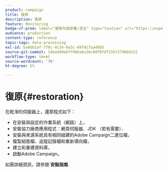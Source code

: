 ```yaml
---
product: campaign
title: 復原
description: 復原
feature: Monitoring
badge-v7-prem: label="僅限內部部署/混合" type="Caution" url="https://experienceleague.adobe.com/docs/campaign-classic/using/installing-campaign-classic/architecture-and-hosting-models/hosting-models-lp/hosting-models.html?lang=zh-Hant" tooltip="僅適用於內部部署和混合部署"
audience: production
content-type: reference
topic-tags: data-processing
exl-id: ba4db1af-778c-4c34-9a3c-49f41faa49b5
source-git-commit: 14ba450ebff9bba6a36c0df07d715b7279604222
workflow-type: tm+mt
source-wordcount: '76'
ht-degree: 5%

---
```


# 復原{#restoration}



在乾淨的伺服器上，還原程式如下：

* 在安裝與設定的作業系統（網路）上，
* 安裝協力廠商應用程式：網頁伺服器、JDK （若有需要）、
* 安裝與來源系統具有相同組建的Adobe Campaign二進位檔，
* 複製組態檔、追蹤記錄檔和重新導向檔，
* 建立和重建資料庫，
* 啟動Adobe Campaign。

如需詳細資訊，請參閱 **安裝指南**.
